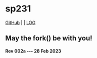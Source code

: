 ---
---
# sp231

[GitHub](https://github.com/yforku/sp231/) | | [LOG](TXT/mylog.txt)

## May the fork() be with you!

#### Rev 002a --- 28 Feb 2023
